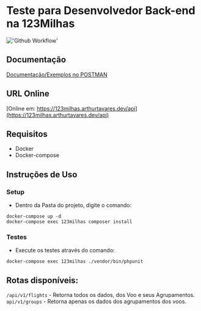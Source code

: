 # Teste para Desenvolvedor Back-end na 123Milhas

!['Github Workflow'](https://github.com/arthurtavaresdev/123milhas-teste-backend/actions/workflows/test.yml/badge.svg)


## Documentação
[Documentação/Exemplos no POSTMAN](https://documenter.getpostman.com/view/5518072/TzXtK1Q3)


## URL Online
[Online em: https://123milhas.arthurtavares.dev/api](https://123milhas.arthurtavares.dev/api)

## Requisitos
- Docker
- Docker-compose

## Instruções de Uso

### Setup
- Dentro da Pasta do projeto, digite o comando:
```shell
docker-compose up -d
docker-compose exec 123milhas composer install
```

### Testes
- Execute os testes através do comando:
```shell
docker-compose exec 123milhas ./vendor/bin/phpunit

```

## Rotas disponíveis:
`/api/v1/flights` - Retorna todos os dados, dos Voo e seus Agrupamentos.
`api/v1/groups` - Retorna apenas os dados dos agrupamentos dos voos.


